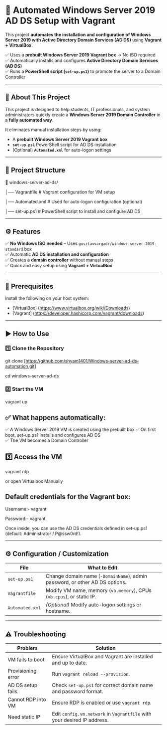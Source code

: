 # 🚀 Automated Windows Server 2019 AD DS Setup with Vagrant

This project **automates the installation and configuration of Windows Server 2019 with Active Directory Domain Services (AD DS)** using **Vagrant + VirtualBox**.

✅ Uses a **prebuilt Windows Server 2019 Vagrant box** → No ISO required  
✅ Automatically installs and configures **Active Directory Domain Services (AD DS)**  
✅ Runs a **PowerShell script (`set-up.ps1`)** to promote the server to a Domain Controller  

---

## 📖 About This Project
This project is designed to help students, IT professionals, and system administrators quickly create a **Windows Server 2019 Domain Controller** in a **fully automated way**.  

It eliminates manual installation steps by using:  
- A **prebuilt Windows Server 2019 Vagrant box**  
- **`set-up.ps1`** PowerShell script for AD DS installation  
- (Optional) **`Automated.xml`** for auto-logon settings  

---

## 📂 Project Structure


📁 windows-server-ad-ds/

│── Vagrantfile         # Vagrant configuration for VM setup


│── Automated.xml       # Used for auto-logon configuration (optional)


│── set-up.ps1          # PowerShell script to install and configure AD DS



---

## ⚙️ Features
✅ **No Windows ISO needed** – Uses `gusztavvargadr/windows-server-2019-standard` box  
✅ Automatic **AD DS installation and configuration**  
✅ Creates a **domain controller** without manual steps  
✅ Quick and easy setup using **Vagrant + VirtualBox**

---

## 🔧 Prerequisites
Install the following on your host system:

- [VirtualBox] (https://www.virtualbox.org/wiki/Downloads) 
- [Vagrant] (https://developer.hashicorp.com/vagrant/downloads)  

---

## ▶️ How to Use

### 1️⃣ Clone the Repository
git clone [https://github.com/shyam1401/Windows-server-ad-ds-automation.git]

cd windows-server-ad-ds

### 2️⃣ Start the VM
vagrant up

## ✅ What happens automatically:
✅ A Windows Server 2019 VM is created using the prebuilt box 
✅ On first boot, set-up.ps1 installs and configures AD DS  
✅ The VM becomes a Domain Controller  

## 3️⃣ Access the VM
vagrant rdp

or open Virtualbox Manually

## Default credentials for the Vagrant box:
Username:-  vagrant

Password:-  vagrant


Once inside, you can use the AD DS credentials defined in set-up.ps1 (default: Administrator / P@ssw0rd!).

---

## ⚙ Configuration / Customization

| File            | What to Edit                                                                 |
|-----------------|------------------------------------------------------------------------------|
| `set-up.ps1`    | Change domain name (`-DomainName`), admin password, or other AD DS options. |
| `Vagrantfile`   | Modify VM name, memory (`vb.memory`), CPUs (`vb.cpus`), or static IP.        |
| `Automated.xml` | *(Optional)* Modify auto-logon settings or hostname.                         |

---

## ⚠ Troubleshooting

| Problem              | Solution                                                                 |
|----------------------|--------------------------------------------------------------------------|
| VM fails to boot      | Ensure VirtualBox and Vagrant are installed and up to date.             |
| Provisioning error    | Run `vagrant reload --provision`.                                       |
| AD DS setup fails     | Check `set-up.ps1` for correct domain name and password format.         |
| Cannot RDP into VM    | Ensure RDP is enabled or use `vagrant rdp`.                             |
| Need static IP        | Edit `config.vm.network` in `Vagrantfile` with your desired IP address. |




